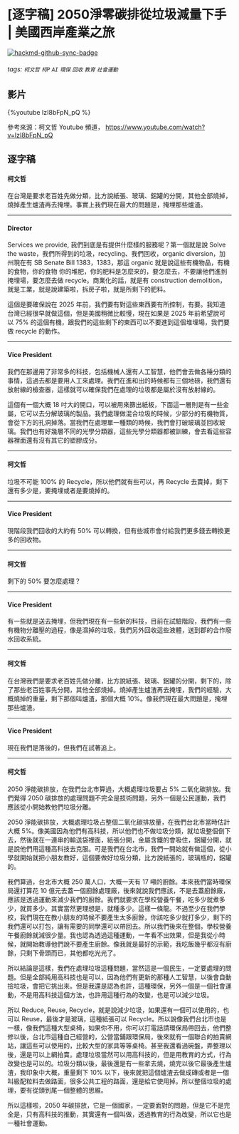 # [逐字稿] 2050淨零碳排從垃圾減量下手 | 美國西岸產業之旅

[![hackmd-github-sync-badge](https://hackmd.io/aw-Dn_rAScmh0rlQl0wYyg/badge)](https://hackmd.io/aw-Dn_rAScmh0rlQl0wYyg)


###### tags: `柯文哲` `柯P` `AI` `環保` `回收` `教育` `社會運動`

## 影片

{%youtube IzI8bFpN_pQ %}

參考來源：柯文哲 Youtube 頻道， https://www.youtube.com/watch?v=IzI8bFpN_pQ


## 逐字稿

#### 柯文哲

在台灣是要求老百姓先做分類，比方說紙張、玻璃、鋁罐的分開，其他全部燒掉，燒掉產生爐渣再去掩埋。事實上我們現在最大的問題是，掩埋那些爐渣。

---

#### Director 

Services we provide, 我們到底是有提供什麼樣的服務呢？第一個就是說 Solve the waste，我們所得到的垃圾，recycling、我們回收，organic diversion，加州現在有 SB Senate Bill 1383，1383，那這 organic 就是說這些有機物品，有機的食物，你的食物 你的堆肥，你的肥料是怎麼來的，要怎麼去，不要讓他們進到掩埋場，要怎麼去做 recycle。商業化的話，就是有 construction demolition，就是工業，就是說建築啦，拆房子啦，就是所剩下的肥料。

這個是要確保說在 2025 年前，我們要有對這些東西要有所控制，有要。我知道台灣已經很早就做這個，但是美國稍微比較慢，現在如果是 2025 年前希望說可以 75% 的這個有機，跟我們的這些剩下的東西可以不要進到這個堆埋場，我們要做 recycle 的動作。

---


#### Vice President

我們在那邊用了非常多的科技，包括機械人還有人工智慧，他們會去做各䅜分類的事情，這過去都是要用人工來處理。我們在進和出的時候都有三個地磅，我們還有放射線的檢查器，這樣就可以確保我們在處理的垃圾都是屬於沒有放射線的。

這個有一個大概 18 吋大的開口，可以被用來篩出紙板，下面這一層則是有一些金屬，它可以去分解玻璃的製品。我們處理做混合垃圾的時候，少部分的有機物質，會從下方的孔洞掉落。當我們在處理單一種類的時候，我們會打破玻璃並回收玻璃。我們也有好幾層不同的光學分類器，這些光學分類器都被訓練，會去看這些容器裡面還有沒有其它的塑膠成分。

---

#### 柯文哲

垃圾不可能 100% 的 Recycle，所以他們就有些可以，再 Recycle 去賣掉，剩下還有多少是，要掩埋或者是要燒掉的。

---

#### Vice President

現階段我們回收的大約有 50% 可以轉換，但有些城市會付給我們更多錢去轉換更多的回收物。

---

#### 柯文哲

剩下的 50% 要怎麼處理？

---

#### Vice President

有一些就是送去掩埋，但我們現在有一些新的科技，目前在試驗階段，我們有一些有機物分離壓的過程，像是濕掉的垃圾，我們另外回收這些液體，送到郡的合作廢水回收系統。

---

#### 柯文哲

在台灣我們是要求老百姓先做分離，比方說紙張、玻璃、鋁罐的分開，剩下的，除了那些老百姓事先分開，其他全部燒掉。燒掉產生爐渣再去掩埋，我們的經驗，大概燒掉的重量，剩下那個叫爐渣，那個大概 10%。像我們現在最大問題是，掩埋那些爐渣。

---

#### Vice President

現在我們是落後的，但我們在試著追上。 

---

#### 柯文哲

2050 淨能碳排放，在我們台北市算過，大概處理垃圾要占 5% 二氧化碳排放。我們覺得 2050 碳排放的處理問題不完全是技術問題，另外一個是公民運動，我們應該從小開始教他們垃圾分離。

2050 淨能碳排放，大概處理垃圾占整個二氧化碳排放量，在我們台北市當時估計大概 5%。像美國因為他們有高科技，所以他們也不做垃圾分類，就垃圾整個倒下去，然後就在一連串的輸送袋裡面，紙張分開，金屬含鐵的會吸住，鋁罐分開，就是說他們用這種高科技去克服。可是我們在台北市，我們一開始就有做這個，從小學就開始就把小朋友教好，這個要做好垃圾分類，比方說紙張的，玻璃瓶的，鋁罐的。

我們算過，台北市大概 250 萬人口，大概一天有 17 噸的廚餘。本來我們當時環保局還打算花 10 億元去蓋一個廚餘處理廠，後來就說我們應該，不是去蓋廚餘廠，應該是透過運動來減少我們的廚餘。我們就要求在學校營養午餐，吃多少就煮多少，就買多少。其實當然更理想是，就種多少。這樣一條龍。不過至少在我們學校，我們現在在教小朋友的時候不要產生太多廚餘，你該吃多少就打多少，剩下的我們還可以打包，讓有需要的同學還可以帶回去。所以我們後來在整個，學校營養午餐廚餘就減很少量。我也認為透過這種運動，一年看不出效果，但是我從小時候，就開始教導他們說不要產生廚餘。像我就是最好的示範，我吃飯幾乎都沒有廚餘，只剩下骨頭而已，其他都吃光光了。

所以結論是這樣，我們在處理垃圾這種問題，當然這是一個民生，一定要處理的問題。但是全部純用高科技也是可以，因為他們有更新的那種人工智慧，以後會自動撿垃圾，會把它挑出來。但是我還是認為也許，這種環保，另外一個是一個社會運動，不是用高科技這個方法，也許用這種行為的改變，也是可以減少垃圾。

所以 Reduce, Reuse, Recycle，就是說減少垃圾，如果還有一個可以使用的，也可以 Reuse，最後才是玻璃，這種紙張可以 Recycle。所以說像我們台北市也是一樣，像我們這種大型桌椅，如果你不用，你可以打電話請環保局帶回去，他們整修以後，台北市這種自己經營的，公營當鋪跟環保局，後來就有一個聯合的拍賣網站，讓這些可以使用的，比較大型的家具等等桌椅。甚至我還看過碗盤，弄整理以後，還是可以上網拍賣。處理垃圾當然可以用高科技的，但是用教育的方式，行為改變也是可以的。垃圾分類以後，最後還是有一些拿去燒，燒完以後它最後產生爐渣，我印象中大概，重量剩下 10% 以下，後來就把這個爐渣去做成磚或者是一個叫級配粒料去做路面，很多公共工程的路面，還是給它使用掉。所以整個垃圾的處理，要有從頭到尾一個整體的思維。

所以這樣啦，2050 年碳排放，它是一個國家，一定要面對的問題，但是它不是完全是，只有高科技的推動，其實還有一個叫做，透過教育的行為改變，所以它也是一種社會運動。


